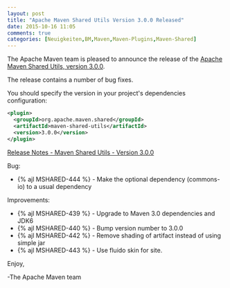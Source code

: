 ```yaml
---
layout: post
title: "Apache Maven Shared Utils Version 3.0.0 Released"
date: 2015-10-16 11:05
comments: true
categories: [Neuigkeiten,BM,Maven,Maven-Plugins,Maven-Shared]
---
```

The Apache Maven team is pleased to announce the release of the [Apache
Maven Shared Utils, version 3.0.0](https://maven.apache.org/shared/maven-shared-utils/).

The release contains a number of bug fixes.

You should specify the version in your project's dependencies configuration:

``` xml
<plugin>
  <groupId>org.apache.maven.shared</groupId>
  <artifactId>maven-shared-utils</artifactId>
  <version>3.0.0</version>
</plugin>
```

<!-- more -->

[Release Notes - Maven Shared Utils - Version 3.0.0](https://issues.apache.org/jira/secure/ReleaseNote.jspa?projectId=12317922&version=12333677)

Bug:

 * {% ajl MSHARED-444 %} - Make the optional dependency (commons-io) to a usual dependency

Improvements:

 * {% ajl MSHARED-439 %} - Upgrade to Maven 3.0 dependencies and JDK6
 * {% ajl MSHARED-440 %} - Bump version number to 3.0.0
 * {% ajl MSHARED-442 %} - Remove shading of artifact instead of using simple jar
 * {% ajl MSHARED-443 %} - Use fluido skin for site.

Enjoy,

-The Apache Maven team
